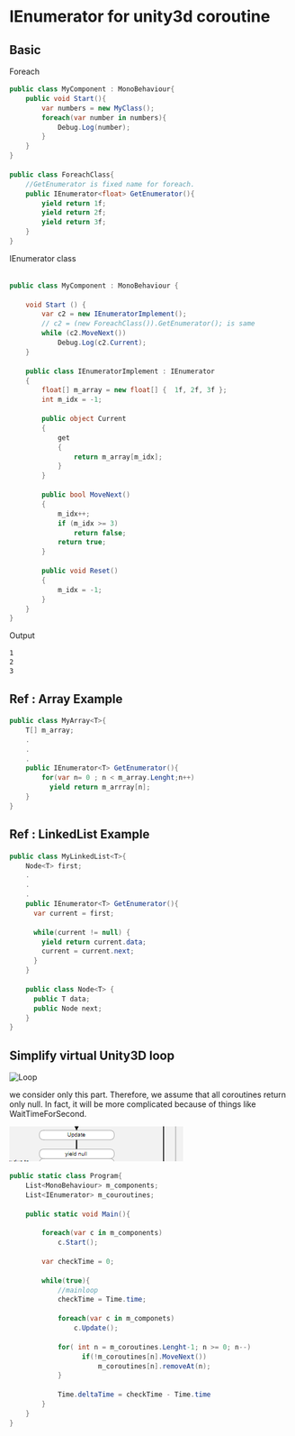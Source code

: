 # IEnumerator for unity3d coroutine

## Basic 

Foreach
```csharp
public class MyComponent : MonoBehaviour{
    public void Start(){
        var numbers = new MyClass();
        foreach(var number in numbers){
            Debug.Log(number);
        }
    }
}

public class ForeachClass{
    //GetEnumerator is fixed name for foreach.
    public IEnumerator<float> GetEnumerator(){
        yield return 1f;
        yield return 2f;
        yield return 3f;
    }
}
```

IEnumerator class
```csharp

public class MyComponent : MonoBehaviour {

	void Start () {       
        var c2 = new IEnumeratorImplement();
        // c2 = (new ForeachClass()).GetEnumerator(); is same
        while (c2.MoveNext())
            Debug.Log(c2.Current);
    }

    public class IEnumeratorImplement : IEnumerator
    {
        float[] m_array = new float[] {  1f, 2f, 3f };
        int m_idx = -1;
        
        public object Current
        {
            get
            {
                return m_array[m_idx];
            }
        }
        
        public bool MoveNext()
        {
            m_idx++;
            if (m_idx >= 3)
                return false;
            return true;
        }

        public void Reset()
        {
            m_idx = -1;
        }
    }
}

```

Output
```
1
2
3
```

## Ref : Array Example
```csharp
public class MyArray<T>{
    T[] m_array;
    .
    .
    .
    public IEnumerator<T> GetEnumerator(){
        for(var n= 0 ; n < m_array.Lenght;n++)
          yield return m_arrray[n];
    }
}
```

## Ref : LinkedList Example
```csharp
public class MyLinkedList<T>{
    Node<T> first;
    .
    .
    .
    public IEnumerator<T> GetEnumerator(){
      var current = first;
      
      while(current != null) {      
        yield return current.data;
        current = current.next;
      }
    }
    
    public class Node<T> {
      public T data;
      public Node next;
    }
}
```

## Simplify virtual Unity3D loop

![Loop](https://docs.unity3d.com/uploads/Main/monobehaviour_flowchart.svg)

we consider only this part. Therefore, we assume that all coroutines return only null.
In fact, it will be more complicated because of things like WaitTimeForSecond.

![part](updateAndCoroutine.png)

```csharp
public static class Program{
    List<MonoBehaviour> m_components;
    List<IEnumerator> m_couroutines;
    
    public static void Main(){
        
        foreach(var c in m_components)
            c.Start();
        
        var checkTime = 0;
        
        while(true){    
            //mainloop
            checkTime = Time.time;
        
            foreach(var c in m_componets)
                c.Update();
            
            for( int n = m_coroutines.Lenght-1; n >= 0; n--)
                  if(!m_coroutines[n].MoveNext())
                      m_coroutines[n].removeAt(n);
            }
            
            Time.deltaTime = checkTime - Time.time
        }        
    }
}

```

